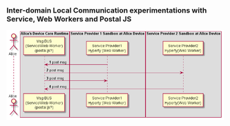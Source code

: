 ### Inter-domain Local Communication experimentations with Service, Web Workers and Postal JS

<!--
@startuml "interdomain-local-communication.png"

autonumber

!define SHOW_RuntimeA

!define SHOW_SP1SandboxAtRuntimeA
!define SHOW_ServiceProvider1HypertyAtRuntimeA

!define SHOW_CoreRuntimeA
!define SHOW_MsgBUSAtRuntimeA

!define SHOW_SP2SandboxAtRuntimeA
!define SHOW_ServiceProvider2HypertyAtRuntimeA


!include ../test_objects.plantuml

SP1H@A -> BUS@A : post msg

SP2H@A <- BUS@A : post msg

SP1H@A <- BUS@A : post msg

SP2H@A -> BUS@A : post msg

@enduml
-->


![Interdomain Local Communication between Hyperties](interdomain-local-communication.png)

